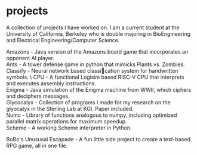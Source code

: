 # projects
A collection of projects I have worked on.
I am a current student at the University of California, Berkeley who is double majoring in BioEngineering and Electrical Engineering/Computer Science.

Amazons - Java version of the Amazons board game that incorporates an opponent AI player. \
Ants - A tower defense game in python that mimicks Plants vs. Zombies. \
Classify - Neural network based classication system for handwritten symbols. \ 
CPU - A functional Logisim based RISC-V CPU that interprets and executes assembly instructions. \
Enigma - Java simulation of the Enigma machine from WWII, which ciphers and deciphers messages. \
Glycocalyx - Collection of programs I made for my research on the glyocalyx in the Sterling Lab at KGI. Paper included. \
Numc - Library of functions analogous to numpy, including optimized parallel matrix operations for maximum speedup. \
Scheme - A working Scheme interpreter in Python.

BoBo's Unususal Escapade - A fun little side project to create a text-based RPG game, all in one file. 
